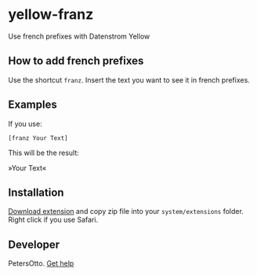 # yellow-franz
Use french prefixes with Datenstrom Yellow

## How to add french prefixes

Use the shortcut `franz`. Insert the text you want to see it in french prefixes. 

## Examples

If you use:

    [franz Your Text]

    
This will be the result:
    
   &raquo;Your Text&laquo;
  

## Installation

[Download extension](https://github.com/PetersOtto/yellow-franz/archive/refs/heads/main.zip) and copy zip file into your `system/extensions` folder. Right click if you use Safari.

## Developer

PetersOtto. [Get help](https://datenstrom.se/yellow/help/)
